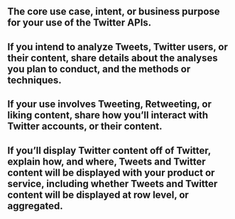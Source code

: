 
## The core use case, intent, or business purpose for your use of the Twitter APIs.


## If you intend to analyze Tweets, Twitter users, or their content, share details about the analyses you plan to conduct, and the methods or techniques. 

## If your use involves Tweeting, Retweeting, or liking content, share how you’ll interact with Twitter accounts, or their content.

## If you’ll display Twitter content off of Twitter, explain how, and where, Tweets and Twitter content will be displayed with your product or service, including whether Tweets and Twitter content will be displayed at row level, or aggregated.